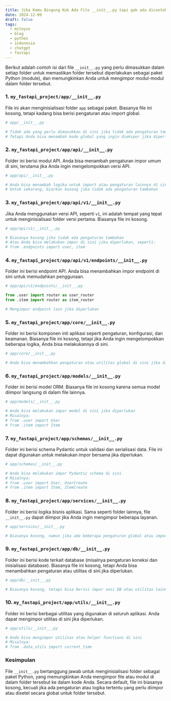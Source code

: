 ```yaml
---
title: Jika Kamu Bingung Kok Ada File __init__.py tapi gak ada dicontoh, ini solusinya
date: 2024-12-09
draft: false
tags:
  - mitoyus
  - blog
  - python
  - indonesia
  - chatgpt
  - fastapi
---
```

Berikut adalah contoh isi dari file `__init__.py` yang perlu dimasukkan dalam setiap folder untuk memastikan folder tersebut diperlakukan sebagai paket Python (module), dan memungkinkan Anda untuk mengimpor modul-modul dalam folder tersebut.

### 1. **`my_fastapi_project/app/__init__.py`**

File ini akan menginisialisasi folder `app` sebagai paket. Biasanya file ini kosong, tetapi kadang bisa berisi pengaturan atau import global.

```python
# app/__init__.py

# Tidak ada yang perlu dimasukkan di sini jika tidak ada pengaturan tambahan
# Tetapi Anda bisa menambah kode global yang ingin diekspor jika diperlukan
```

### 2. **`my_fastapi_project/app/api/__init__.py`**

Folder ini berisi modul API. Anda bisa menambah pengaturan impor umum di sini, terutama jika Anda ingin mengelompokkan versi API.

```python
# app/api/__init__.py

# Anda bisa menambah logika untuk import atau pengaturan lainnya di sini
# Untuk sekarang, biarkan kosong jika tidak ada pengaturan tambahan
```

### 3. **`my_fastapi_project/app/api/v1/__init__.py`**

Jika Anda menggunakan versi API, seperti `v1`, ini adalah tempat yang tepat untuk menginisialisasi folder versi pertama. Biasanya file ini kosong.

```python
# app/api/v1/__init__.py

# Biasanya kosong jika tidak ada pengaturan tambahan
# Atau Anda bisa melakukan impor di sini jika diperlukan, seperti:
# from .endpoints import user, item
```

### 4. **`my_fastapi_project/app/api/v1/endpoints/__init__.py`**

Folder ini berisi endpoint API. Anda bisa menambahkan impor endpoint di sini untuk memudahkan penggunaan.

```python
# app/api/v1/endpoints/__init__.py

from .user import router as user_router
from .item import router as item_router

# Mengimpor endpoint lain jika diperlukan
```

### 5. **`my_fastapi_project/app/core/__init__.py`**

Folder ini berisi komponen inti aplikasi seperti pengaturan, konfigurasi, dan keamanan. Biasanya file ini kosong, tetapi jika Anda ingin mengelompokkan beberapa logika, Anda bisa melakukannya di sini.

```python
# app/core/__init__.py

# Anda bisa menambahkan pengaturan atau utilitas global di sini jika diperlukan
```

### 6. **`my_fastapi_project/app/models/__init__.py`**

Folder ini berisi model ORM. Biasanya file ini kosong karena semua model diimpor langsung di dalam file lainnya.

```python
# app/models/__init__.py

# Anda bisa melakukan impor model di sini jika diperlukan
# Misalnya:
# from .user import User
# from .item import Item
```

### 7. **`my_fastapi_project/app/schemas/__init__.py`**

Folder ini berisi schema Pydantic untuk validasi dan serialisasi data. File ini dapat digunakan untuk melakukan impor bersama jika diperlukan.

```python
# app/schemas/__init__.py

# Anda bisa melakukan impor Pydantic schema di sini
# Misalnya:
# from .user import User, UserCreate
# from .item import Item, ItemCreate
```

### 8. **`my_fastapi_project/app/services/__init__.py`**

Folder ini berisi logika bisnis aplikasi. Sama seperti folder lainnya, file `__init__.py` dapat diimpor jika Anda ingin mengimpor beberapa layanan.

```python
# app/services/__init__.py

# Biasanya kosong, namun jika ada beberapa pengaturan global atau impor, Anda bisa menambahkannya
```

### 9. **`my_fastapi_project/app/db/__init__.py`**

Folder ini berisi kode terkait database (misalnya pengaturan koneksi dan inisialisasi database). Biasanya file ini kosong, tetapi Anda bisa menambahkan pengaturan atau utilitas di sini jika diperlukan.

```python
# app/db/__init__.py

# Biasanya kosong, tetapi bisa berisi impor sesi DB atau utilitas lainnya
```

### 10. **`my_fastapi_project/app/utils/__init__.py`**

Folder ini berisi berbagai utilitas yang digunakan di seluruh aplikasi. Anda dapat mengimpor utilitas di sini jika diperlukan.

```python
# app/utils/__init__.py

# Anda bisa mengimpor utilitas atau helper functions di sini
# Misalnya:
# from .date_utils import current_time
```

### Kesimpulan

File `__init__.py` bertanggung jawab untuk menginisialisasi folder sebagai paket Python, yang memungkinkan Anda mengimpor file atau modul di dalam folder tersebut ke dalam kode Anda. Secara default, file ini biasanya kosong, kecuali jika ada pengaturan atau logika tertentu yang perlu diimpor atau disetel secara global untuk folder tersebut.